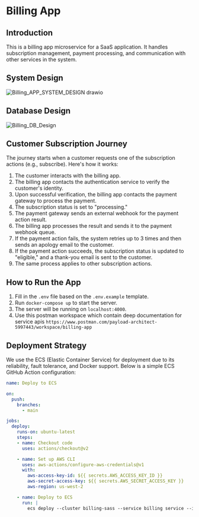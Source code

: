 # Billing App

## Introduction

This is a billing app microservice for a SaaS application. It handles subscription management, payment processing, and communication with other services in the system.

## System Design

![Billing_APP_SYSTEM_DESIGN drawio](https://github.com/user-attachments/assets/4cf473a9-b3d7-4240-918b-5bffbe6458b8)


## Database Design

![Billing_DB_Design](https://github.com/user-attachments/assets/2c90045d-546c-43c8-a261-1f58c9461b88)


## Customer Subscription Journey

The journey starts when a customer requests one of the subscription actions (e.g., subscribe). Here's how it works:

1. The customer interacts with the billing app.
2. The billing app contacts the authentication service to verify the customer's identity.
3. Upon successful verification, the billing app contacts the payment gateway to process the payment.
4. The subscription status is set to "processing."
5. The payment gateway sends an external webhook for the payment action result.
6. The billing app processes the result and sends it to the payment webhook queue.
7. If the payment action fails, the system retries up to 3 times and then sends an apology email to the customer.
8. If the payment action succeeds, the subscription status is updated to "eligible," and a thank-you email is sent to the customer.
9. The same process applies to other subscription actions.

## How to Run the App

1. Fill in the `.env` file based on the `.env.example` template.
2. Run `docker-compose up` to start the server.
3. The server will be running on `localhost:4000`.
4. Use this postman workspace which contain deep documentation for service apis `https://www.postman.com/payload-architect-5997443/workspace/billing-app`

## Deployment Strategy

We use the ECS (Elastic Container Service) for deployment due to its reliability, fault tolerance, and Docker support. Below is a simple ECS GitHub Action configuration:

```yaml
name: Deploy to ECS

on:
  push:
    branches:
      - main

jobs:
  deploy:
    runs-on: ubuntu-latest
    steps:
    - name: Checkout code
      uses: actions/checkout@v2

    - name: Set up AWS CLI
      uses: aws-actions/configure-aws-credentials@v1
      with:
        aws-access-key-id: ${{ secrets.AWS_ACCESS_KEY_ID }}
        aws-secret-access-key: ${{ secrets.AWS_SECRET_ACCESS_KEY }}
        aws-region: us-west-2

    - name: Deploy to ECS
      run: |
        ecs deploy --cluster billing-sass --service billing service --image billing_app
```
